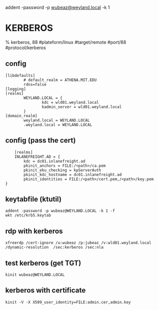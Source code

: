  addent -password -p wubeaz@weyland.local -k 1
# KERBEROS

% kerberos, 88
#plateform/linux  #target/remote  #port/88 #protocol/kerberos 


## config
```
[libdefaults]
        # default_realm = ATHENA.MIT.EDU
        rdns=false
[logging]
[realms]
        WEYLAND.LOCAL = {
                kdc = wld01.weyland.local
                kadmin_server = wld01.weyland.local
        }
[domain_realm]
        weyland.local = WEYLAND.LOCAL
        .weyland.local = WEYLAND.LOCAL
```


## config (pass the cert)
```
    [realms]
    INLANEFREIGHT.AD = {
        kdc = dc01.inlanefreight.ad
        pkinit_anchors = FILE:/<path>/ca.pem
        pkinit_eku_checking = kpServerAuth
        pkinit_kdc_hostname = dc01.inlanefreight.ad
        pkinit_identities = FILE:/<path>/cert.pem,/<path>/key.pem
}
```

## keytabfile (ktutil)
```
addent -password -p wubeaz@WEYLAND.LOCAL -k 1 -f
wkt /etc/krb5.keytab
```

## rdp with kerberos
```
xfreerdp /cert-ignore /u:wubeaz /p:jubeaz /v:wld01.weyland.local /dynamic-resolution  /sec:kerberos /sec:nla
```

## test kerberos (get TGT)
```
kinit wubeaz@WEYLAND.LOCAL
```

## kerberos with certificate
```
kinit -V -X X509_user_identity=FILE:admin.cer,admin.key
```
